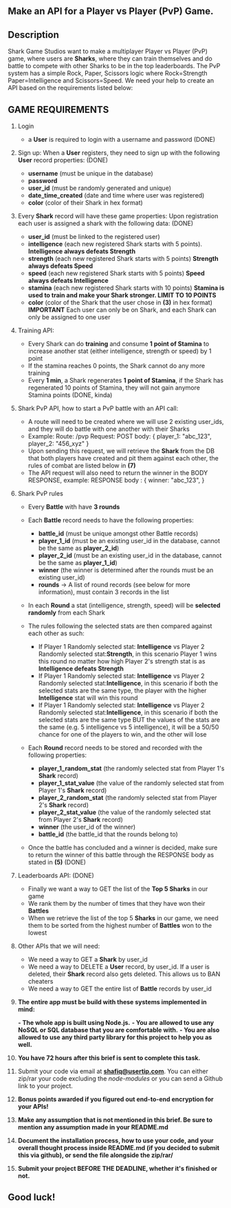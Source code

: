 ## Make an API for a Player vs Player (PvP) Game.

## Description
Shark Game Studios want to make a multiplayer Player vs Player (PvP) game, where users are **Sharks**, where they can train themselves and do battle to compete with other Sharks to be in the top leaderboards. The PvP system has a simple Rock, Paper, Scissors logic where Rock=Strength Paper=Intelligence and Scissors=Speed. We need your help to create an API based on the requirements listed below:

## GAME REQUIREMENTS
1. Login
   - a **User** is required to login with a username and password (DONE)
2. Sign up: When a **User** registers, they need to sign up with the following **User** record properties: (DONE)
   - **username** (must be unique in the database)
   - **password**
   - **user_id** (must be randomly generated and unique)
   - **date_time_created** (date and time where user was registered)
   - **color** (color of their Shark in hex format)
3. Every **Shark** record will have these game properties: Upon registration each user is assigned a shark with the following data: (DONE)
   - **user_id** (must be linked to the registered user)
   - **intelligence** (each new registered Shark starts with 5 points). **Intelligence always defeats Strength**
   - **strength** (each new registered Shark starts with 5 points)      **Strength always defeats Speed**
   - **speed** (each new registered Shark starts with 5 points)         **Speed always defeats Intelligence**
   - **stamina** (each new registered Shark starts with 10 points)       **Stamina is used to train and make your Shark stronger. LIMIT TO 10 POINTS**
   - **color** (color of the Shark that the user chose in **(3)** in hex format)
   **IMPORTANT** Each user can only be on Shark, and each Shark can only be assigned to one user
4. Training API:
   - Every Shark can do **training** and consume **1 point of Stamina** to increase another stat (either intelligence, strength or speed) by 1 point
   - If the stamina reaches 0 points, the Shark cannot do any more training
   - Every **1 min**, a Shark regenerates **1 point of Stamina**, if the Shark has regenerated 10 points of Stamina, they will not gain anymore Stamina points (DONE, kinda)
5. Shark PvP API, how to start a PvP battle with an API call:
   - A route will need to be created where we will use 2 existing user_ids, and they will do battle with one another with their Sharks
   - Example: 
    Route: /pvp
    Request: POST
    body: {
      player_1: "abc_123",
      player_2: "456_xyz"
    }
   - Upon sending this request, we will retrieve the **Shark** from the DB that both players have created and pit them against each other, the rules of combat are listed below in **(7)**
   - The API request will also need to return the winner in the BODY RESPONSE, example:
   RESPONSE body : {
     winner: "abc_123",
   }
6. Shark PvP rules
   - Every **Battle** with have **3 rounds**
   - Each **Battle** record needs to have the following properties:
      - **battle_id** (must be unique amongst other Battle records)
      - **player_1_id** (must be an existing user_id in the database, cannot be the same as **player_2_id**)
      - **player_2_id** (must be an existing user_id in the database, cannot be the same as **player_1_id**)
      - **winner**      (the winner is determined after the rounds must be an existing user_id)
      - **rounds** -> A list of round records (see below for more information), must contain 3 records in the list
   - In each **Round** a stat (intelligence, strength, speed) will be **selected randomly** from each Shark
   - The rules following the selected stats are then compared against each other as such:
      - If Player 1 Randomly selected stat: **Intelligence** vs Player 2 Randomly selected stat:**Strength**, in this scenario Player 1 wins this round no matter how high Player 2's strength stat is as **Intelligence defeats Strength**
      - If Player 1 Randomly selected stat: **Intelligence** vs Player 2 Randomly selected stat:**Intelligence**, in this scenario if both the selected stats are the same type, the player with the higher **Intelligence** stat will win this round
      - If Player 1 Randomly selected stat: **Intelligence** vs Player 2 Randomly selected stat:**Intelligence**, in this scenario if both the selected stats are the same type BUT the values of the stats are the same (e.g. 5 intelligence vs 5 intelligence), it will be a 50/50 chance for one of the players to win, and the other will lose
      
   - Each **Round** record needs to be stored and recorded with the following properties:
      - **player_1_random_stat**  (the randomly selected stat from Player 1's **Shark** record)
      - **player_1_stat_value**   (the value of the randomly selected stat from Player 1's **Shark** record)
      - **player_2_random_stat**  (the randomly selected stat from Player 2's **Shark** record)
      - **player_2_stat_value**   (the value of the randomly selected stat from Player 2's **Shark** record)
      - **winner**                (the user_id of the winner)
      - **battle_id**             (the battle_id that the rounds belong to)

   - Once the battle has concluded and a winner is decided, make sure to return the winner of this battle through the RESPONSE body as stated in **(5)**
 (DONE)
7. Leaderboards API: (DONE)
   - Finally we want a way to GET the list of the **Top 5 Sharks** in our game
   - We rank them by the number of times that they have won their **Battles**
   - When we retrieve the list of the top 5 **Sharks** in our game, we need them to be sorted from the highest number of **Battles** won to the lowest
8. Other APIs that we will need:
   - We need a way to GET a **Shark** by user_id
   - We need a way to DELETE a **User** record, by user_id. If a user is deleted, their **Shark** record also gets deleted. This allows us to BAN cheaters
   - We need a way to GET the entire list of **Battle** records by user_id

9. **The entire app must be build with these systems implemented in mind:**

    **- The whole app is built using Node.js.**
    **- You are allowed to use any NoSQL or SQL database that you are comfortable with.**
    **- You are also allowed to use any third party library for this project to help you as well.**

10. **You have 72 hours after this brief is sent to complete this task.**

11. Submit your code via email at **shafiq@usertip.com**. You can either zip/rar your code excluding the _node-modules_ or you can send a Github link to your project.

12. **Bonus points awarded if you figured out end-to-end encryption for your APIs!**

13. **Make any assumption that is not mentioned in this brief. Be sure to mention any assumption made in your README.md**

14. **Document the installation process, how to use your code, and your overall thought process inside README.md (if you decided to submit this via github), or send the file alongside the zip/rar/**

15. **Submit your project BEFORE THE DEADLINE, whether it's finished or not.**

## Good luck!
